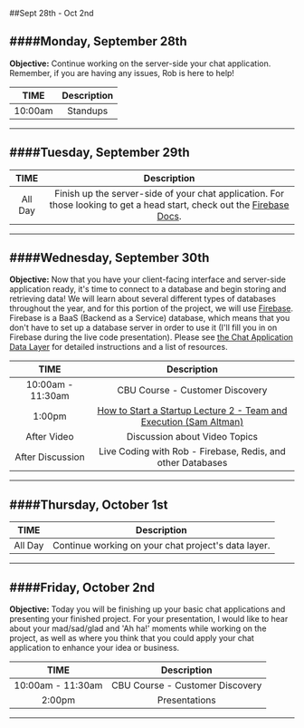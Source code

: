 ##Sept 28th - Oct 2nd

####Monday, September 28th
---
**Objective:** Continue working on the server-side your chat application.  Remember, if you are having any issues, Rob is here to help!  

|TIME| Description|
|:---:|:---:|
|10:00am|Standups|
---

####Tuesday, September 29th
---
|TIME| Description|
|:---:|:---:|
|All Day|Finish up the server-side of your chat application.  For those looking to get a head start, check out the [Firebase Docs](https://www.firebase.com/docs/).|
---

####Wednesday, September 30th
---
**Objective:** Now that you have your client-facing interface and server-side application ready, it's time to connect to a database and begin storing and retrieving data!  We will learn about several different types of databases throughout the year, and for this portion of the project, we will use [Firebase](https://www.firebase.com/).  Firebase is a BaaS (Backend as a Service) database, which means that you don't have to set up a database server in order to use it (I'll fill you in on Firebase during the live code presentation).  Please see [the Chat Application Data Layer](../../Projects/3-Chat/3-data.md) for detailed instructions and a list of resources.

|TIME| Description|
|:---:|:---:|
|10:00am - 11:30am|CBU Course - Customer Discovery|
|1:00pm|[How to Start a Startup Lecture 2 - Team and Execution (Sam Altman)](https://www.youtube.com/watch?v=CVfnkM44Urs)|
|After Video|Discussion about Video Topics|
|After Discussion|Live Coding with Rob - Firebase, Redis, and other Databases|
---

####Thursday, October 1st
---
|TIME| Description|
|:---:|:---:|
|All Day|Continue working on your chat project's data layer.|
---

####Friday, October 2nd
---
**Objective:** Today you will be finishing up your basic chat applications and presenting your finished project.  For your presentation, I would like to hear about your mad/sad/glad and 'Ah ha!' moments while working on the project, as well as where you think that you could apply your chat application to enhance your idea or business. 

|TIME| Description|
|:---:|:---:|
|10:00am - 11:30am|CBU Course - Customer Discovery|
|2:00pm|Presentations|
---

